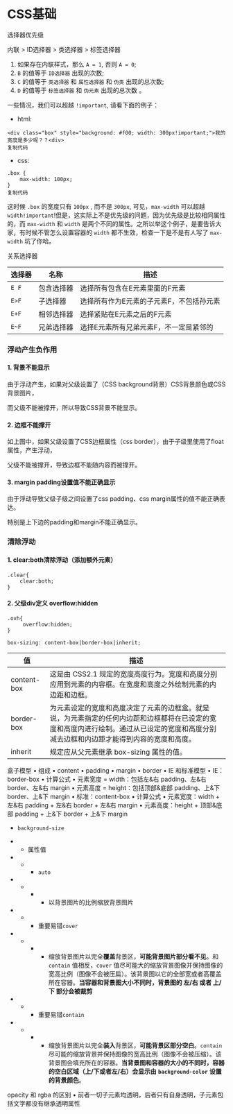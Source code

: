 # CSS基础

选择器优先级

内联 > ID选择器 > 类选择器 > 标签选择器

1. 如果存在内联样式，那么 `A = 1`, 否则 `A = 0`;
2. `B` 的值等于 `ID选择器` 出现的次数;
3. `C` 的值等于 `类选择器` 和 `属性选择器` 和 `伪类` 出现的总次数;
4. `D` 的值等于 `标签选择器` 和 `伪元素` 出现的总次数 。



一些情况，我们可以超越 `!important`, 请看下面的例子：

- html:

```
<div class="box" style="background: #f00; width: 300px!important;">我的宽度是多少呢？？<div>
复制代码
```

- css:

```
.box {
	max-width: 100px;
}
复制代码
```

这时候 `.box` 的宽度只有 `100px` , 而不是 `300px`, 可见，`max-width` 可以超越 `width!important`!但是，这实际上不是优先级的问题，因为优先级是比较相同属性的，而 `max-width` 和 `width` 是两个不同的属性。之所以举这个例子，是要告诉大家，有时候不管怎么设置容器的 `width` 都不生效，检查一下是不是有人写了 `max-width` 坑了你哈。



关系选择器

| 选择器 | 名称       | 描述                                     |
| ------ | ---------- | ---------------------------------------- |
| `E F`  | 包含选择器 | 选择所有包含在E元素里面的F元素           |
| `E>F`  | 子选择器   | 选择所有作为E元素的子元素F，不包括孙元素 |
| `E+F`  | 相邻选择器 | 选择紧贴在E元素之后的F元素               |
| `E~F`  | 兄弟选择器 | 选择E元素所有兄弟元素F，不一定是紧邻的   |



### 浮动产生负作用

#### 1. 背景不能显示

由于浮动产生，如果对父级设置了（CSS background背景）CSS背景颜色或CSS背景图片，

而父级不能被撑开，所以导致CSS背景不能显示。

#### 2. 边框不能撑开

如上图中，如果父级设置了CSS边框属性（css border），由于子级里使用了float属性，产生浮动，

父级不能被撑开，导致边框不能随内容而被撑开。

#### 3. margin padding设置值不能正确显示

由于浮动导致父级子级之间设置了css padding、css margin属性的值不能正确表达。

特别是上下边的padding和margin不能正确显示。



### 清除浮动

#### 1. clear:both清除浮动（添加额外元素）

```
.clear{
    clear:both;
}
```

#### 2. 父级div定义 overflow:hidden

```
.ovh{
     overflow:hidden;
}
```



```
box-sizing: content-box|border-box|inherit;
```

| 值          | 描述                                                         |
| ----------- | ------------------------------------------------------------ |
| content-box | 这是由 CSS2.1 规定的宽度高度行为。宽度和高度分别应用到元素的内容框。在宽度和高度之外绘制元素的内边距和边框。 |
| border-box  | 为元素设定的宽度和高度决定了元素的边框盒。就是说，为元素指定的任何内边距和边框都将在已设定的宽度和高度内进行绘制。通过从已设定的宽度和高度分别减去边框和内边距才能得到内容的宽度和高度。 |
| inherit     | 规定应从父元素继承 box-sizing 属性的值。                     |

盒子模型
• 组成
• content
• padding
• margin
• border
• IE 和标准模型
• IE：border-box
• 计算公式
• 元素宽度 = width：包括左&右 padding、左&右 border、左&右 margin
• 元素高度 = height：包括顶部&底部 padding、上&下 border、上&下 margin
• 标准：content-box
• 计算公式
• 元素宽度：width + 左&右 padding + 左&右 border + 左&右 margin
• 元素高度：height + 顶部&底部 padding + 上&下 border + 上&下 margin


- `background-size`

- - 属性值

- - - `auto`

- - - - 以背景图片的比例缩放背景图片

- - - 重要易错`cover`

- - - - 缩放背景图片以完全**覆盖**背景区，**可能背景图片部分看不见**。和 `contain` 值相反，`cover` 值尽可能大的缩放背景图像并保持图像的宽高比例（图像不会被压扁）。该背景图以它的全部宽或者高覆盖所在容器。**当容器和背景图大小不同时，背景图的 左/右 或者 上/下 部分会被裁剪**

- - - 重要易错`contain`

- - - - 缩放背景图片以完全**装入**背景区，**可能背景区部分空白**。`contain` 尽可能的缩放背景并保持图像的宽高比例（图像不会被压缩）。该背景图会填充所在的容器。**当背景图和容器的大小的不同时，容器的空白区域（上/下或者左/右）会显示由** **`background-color`** **设置的背景颜色**。





opacity 和 rgba 的区别
• 前者一切子元素均透明，后者只有自身透明，子元素包括文字都没有继承透明属性